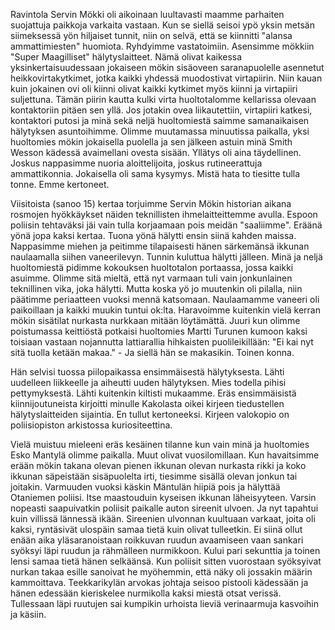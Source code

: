 
Ravintola Servin Mökki oli aikoinaan luultavasti maamme parhaiten suojattuja paikkoja varkaita 
vastaan. Kun se siellä seisoi ypö yksin metsän siimeksessä yön hiljaiset tunnit, niin on selvä, että se 
kiinnitti "alansa ammattimiesten" huomiota. Ryhdyimme vastatoimiin. Asensimme mökkiin "Super 
Maagilliset" hälytyslaitteet. Nämä olivat kaikessa yksinkertaisuudessaan jokaiseen mökin sisäoveen 
saranapuolelle asennetut heikkovirtakytkimet, jotka kaikki yhdessä muodostivat virtapiirin. Niin kauan 
kuin jokainen ovi oli kiinni olivat kaikki kytkimet myös kiinni ja virtapiiri suljettuna. Tämän piirin 
kautta kulki virta huoltotalomme kellarissa olevaan kontaktoriin pitäen sen yllä. Jos jotakin ovea 
liikautettiin, virtapiiri katkesi, kontaktori putosi ja minä sekä neljä huoltomiestä saimme samanaikaisen 
hälytyksen asuntoihimme. Olimme muutamassa minuutissa paikalla, yksi huoltomies mökin jokaisella 
puolella ja sen jälkeen astuin minä Smith Wesson kädessä avaimellani ovesta sisään. Yllätys oli aina 
täydellinen. Joskus nappasimme nuoria aloittelijoita, joskus rutineerattuja ammattikonnia. Jokaisella oli 
sama kysymys. Mistä hata to tiesitte tulla tonne. Emme kertoneet.

Viisitoista (sanoo 15) kertaa torjuimme Servin Mökin historian aikana rosmojen hyökkäykset näiden 
teknillisten ihmelaitteittemme avulla. Espoon poliisin tehtaväksi jäi vain tulla korjaamaan pois meidän 
"saaliimme". Eräänä yönä jopa kaksi kertaa. Tuona yönä hälytti ensin siinä kahden maissa. 
Nappasimme miehen ja peitimme tilapaisesti hänen särkemänsä ikkunan naulaamalla siihen 
vaneerilevyn. Tunnin kuluttua hälytti jälleen. Minä ja neljä huoltomiestä pidimme kokouksen 
huoltotalon portaassa, jossa kaikki asuimme. Olimme sitä mieltä, että nyt varmaan tuli vain 
jonkunlainen teknillinen vika, joka hälytti. Mutta koska yö jo muutenkin oli pilalla, niin päätimme 
periaatteen vuoksi mennä katsomaan. Naulaamamme vaneeri oli paikoillaan ja kaikki muukin tuntui 
ok:lta. Haravoimme kuitenkin vielä kerran mökin sisätilat nurkasta nurkkaan mitään löytämättä. Juuri 
kun olimme poistumassa keittiöstä potkaisi huoltomies Martti Turunen kumoon kaksi toisiaan vastaan 
nojannutta lattiarallia hihkaisten puolileikillään: "Ei kai nyt sitä tuolla ketään makaa." - Ja siellä hän se 
makasikin. Toinen konna.

Hän selvisi tuossa piilopaikassa ensimmäisestä hälytyksesta. Lähti uudelleen liikkeelle ja aiheutti 
uuden hälytyksen. Mies todella pihisi pettymyksestä. Lähti kuitenkin kiltisti mukaamme. Eräs 
ensimmäisistä kiinnijoutuneista kirjoitti minulle Kakolasta oikei kirjeen tiedustellen hälytyslaitteiden 
sijaintia. En tullut kertoneeksi. Kirjeen valokopio on poliisiopiston arkistossa kuriositeettina.

Vielä muistuu mieleeni eräs kesäinen tilanne kun vain minä ja huoltomies Esko Mantylä olimme 
paikalla. Muut olivat vuosilomillaan. Kun havaitsimme erään mökin takana olevan pienen ikkunan 
olevan nurkasta rikki ja koko ikkunan säpeistään sisäpuolelta irti, tiesimme sisällä olevan jonkun tai 
joitakin. Varmuuden vuoksi käskin Mäntulän hiipiä pois ja hälyttää Otaniemen poliisi. Itse 
maastouduin kyseisen ikkunan läheisyyteen. Varsin nopeasti saapuivatkin poliisit paikalle auton 
sireenit ulvoen. Ja nyt tapahtui kuin villissä lännessä ikään. Sireenien ulvonnan kuultuaan varkaat, joita 
oli kaksi, ryntäsivät ulospäin samaa tietä kuin olivat tulleetkin. Ei siinä ollut enään aika yläsaranoistaan 
roikkuvan ruudun avaamiseen vaan sankari syöksyi läpi ruudun ja rähmälleen nurmikkoon. Kului pari 
sekunttia ja toinen lensi samaa tietä hänen selkäänsä. Kun poliisit sitten vuorostaan syöksyivat nurkan 
takaa esille sanoivat he myöhemmin, että näky oli jossakin määrin kammoittava. Teekkarikylän 
arvokas johtaja seisoo pistooli kädessään ja hänen edessään kieriskelee nurmikolla kaksi miestä otsat 
verissä. Tullessaan läpi ruutujen sai kumpikin urhoista lieviä verinaarmuja kasvoihin ja käsiin.